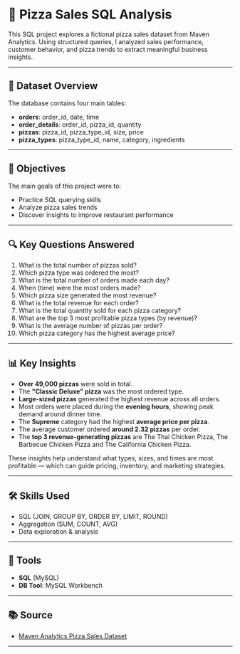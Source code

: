 # 🍕 Pizza Sales SQL Analysis

This SQL project explores a fictional pizza sales dataset from Maven Analytics. Using structured queries, I analyzed sales performance, customer behavior, and pizza trends to extract meaningful business insights.

---

## 📁 Dataset Overview

The database contains four main tables:

- **orders**: order_id, date, time  
- **order_details**: order_id, pizza_id, quantity  
- **pizzas**: pizza_id, pizza_type_id, size, price  
- **pizza_types**: pizza_type_id, name, category, ingredients  

---

## 🎯 Objectives

The main goals of this project were to:

- Practice SQL querying skills  
- Analyze pizza sales trends  
- Discover insights to improve restaurant performance  

---

## 🔍 Key Questions Answered

1. What is the total number of pizzas sold?
2. Which pizza type was ordered the most?
3. What is the total number of orders made each day?
4. When (time) were the most orders made?
5. Which pizza size generated the most revenue?
6. What is the total revenue for each order?
7. What is the total quantity sold for each pizza category?
8. What are the top 3 most profitable pizza types (by revenue)?
9. What is the average number of pizzas per order?
10. Which pizza category has the highest average price?

---

## 📊 Key Insights

- **Over 49,000 pizzas** were sold in total.
- The **"Classic Deluxe" pizza** was the most ordered type.
- **Large-sized pizzas** generated the highest revenue across all orders.
- Most orders were placed during the **evening hours**, showing peak demand around dinner time.
- The **Supreme** category had the highest **average price per pizza**.
- The average customer ordered **around 2.32 pizzas** per order.
- The **top 3 revenue-generating pizzas** are The Thai Chicken Pizza, The Barbecue Chicken Pizza and The California Chicken Pizza.

These insights help understand what types, sizes, and times are most profitable — which can guide pricing, inventory, and marketing strategies.

---

## 🛠️ Skills Used

- SQL (JOIN, GROUP BY, ORDER BY, LIMIT, ROUND)
- Aggregation (SUM, COUNT, AVG)
- Data exploration & analysis

---

## 📌 Tools

- **SQL** (MySQL)
- **DB Tool**: MySQL Workbench

---

## 📚 Source

- [Maven Analytics Pizza Sales Dataset](https://www.mavenanalytics.io/data-playground)

---



